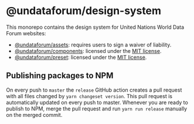 # @undataforum/design-system

This monorepo contains the design system for United Nations World Data Forum
websites:

- [@undataforum/assets](https://github.com/UNDataForum/components/tree/master/packages/components):
  requires users to sign a waiver of liability.
- [@undataforum/components](https://github.com/UNDataForum/components/tree/master/packages/components):
  licensed under the
  [MIT license](https://github.com/UNDataForum/design-system/blob/master/packages/components/LICENSE.md).
- [@undataforum/preset](https://github.com/UNDataForum/components/tree/master/packages/preset):
  licensed under the
  [MIT license](https://github.com/UNDataForum/design-system/blob/master/packages/preset/LICENSE.md).

## Publishing packages to NPM

On every push to `master` the `release` GitHub action creates a pull request
with all files changed by `yarn changeset version`. This pull request is
automatically updated on every push to master. Whenever you are ready to publish
to NPM, merge the pull request and run `yarn run release` manually on the merged
commit.
